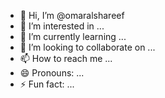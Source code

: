 - 👋 Hi, I’m @omaralshareef
- 👀 I’m interested in ...
- 🌱 I’m currently learning ...
- 💞️ I’m looking to collaborate on ...
- 📫 How to reach me ...
- 😄 Pronouns: ...
- ⚡ Fun fact: ...

<!---
omaralshareef/omaralshareef is a ✨ special ✨ repository because its `README.md` (this file) appears on your GitHub profile.
You can click the Preview link to take a look at your changes.
--->
